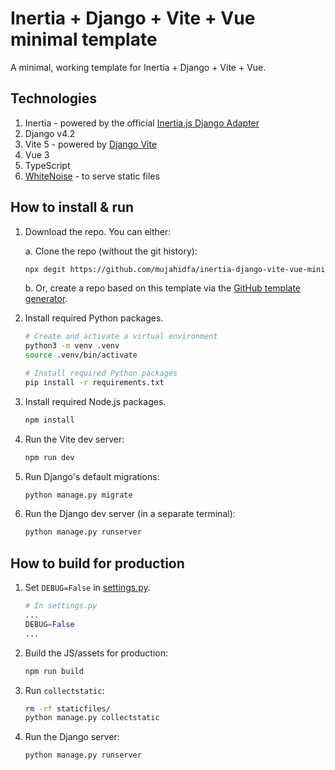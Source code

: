 # Inertia + Django + Vite + Vue minimal template

A minimal, working template for Inertia + Django + Vite + Vue.

## Technologies

1. Inertia - powered by the official [Inertia.js Django Adapter](https://github.com/inertiajs/inertia-django)
2. Django v4.2
3. Vite 5 - powered by [Django Vite](https://github.com/MrBin99/django-vite)
4. Vue 3
5. TypeScript
6. [WhiteNoise](https://whitenoise.evans.io/en/stable/index.html) - to serve static files

## How to install & run

1. Download the repo. You can either:

   a. Clone the repo (without the git history):

   ```sh
   npx degit https://github.com/mujahidfa/inertia-django-vite-vue-minimal
   ```

   b. Or, create a repo based on this template via the [GitHub template generator](https://github.com/mujahidfa/inertia-django-vite-vue-minimal/generate).

2. Install required Python packages.

   ```sh
   # Create and activate a virtual environment
   python3 -m venv .venv
   source .venv/bin/activate

   # Install required Python packages
   pip install -r requirements.txt
   ```

3. Install required Node.js packages.

   ```sh
   npm install
   ```

4. Run the Vite dev server:

   ```sh
   npm run dev
   ```

5. Run Django's default migrations:

   ```sh
   python manage.py migrate
   ```

6. Run the Django dev server (in a separate terminal):

   ```sh
   python manage.py runserver
   ```

## How to build for production

1. Set `DEBUG=False` in [settings.py](./inertia_django_vite_vue_minimal/settings.py).

   ```py
   # In settings.py
   ...
   DEBUG=False
   ...
   ```

2. Build the JS/assets for production:

   ```sh
   npm run build
   ```

3. Run `collectstatic`:

   ```sh
   rm -rf staticfiles/
   python manage.py collectstatic
   ```

4. Run the Django server:

   ```sh
   python manage.py runserver
   ```

